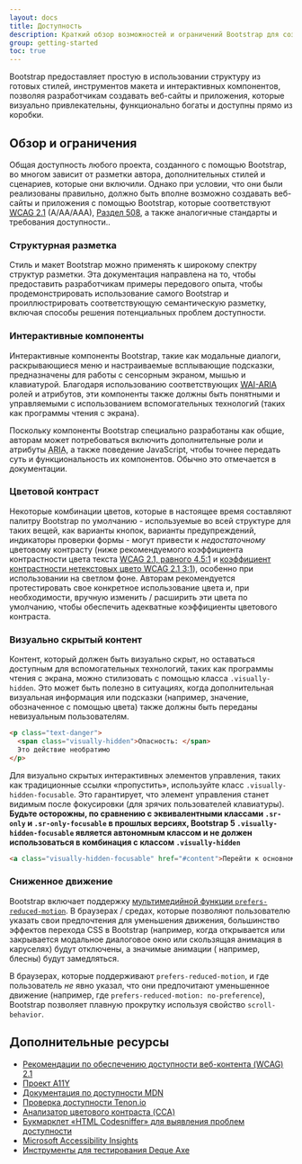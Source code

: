 ```yaml
---
layout: docs
title: Доступность
description: Краткий обзор возможностей и ограничений Bootstrap для создания доступного контента.
group: getting-started
toc: true
---
```


Bootstrap предоставляет простую в использовании структуру из готовых стилей, инструментов макета и интерактивных компонентов, позволяя разработчикам создавать веб-сайты и приложения, которые визуально привлекательны, функционально богаты и доступны прямо из коробки.

## Обзор и ограничения

Общая доступность любого проекта, созданного с помощью Bootstrap, во многом зависит от разметки автора, дополнительных стилей и сценариев, которые они включили. Однако при условии, что они были реализованы правильно, должно быть вполне возможно создавать веб-сайты и приложения с помощью Bootstrap, которые соответствуют [<abbr title="Рекомендации по обеспечению доступности веб-контента">WCAG</abbr> 2.1](https://www.w3.org/TR/WCAG/) (A/AA/AAA), [Раздел 508](https://www.section508.gov/), а также аналогичные стандарты и требования доступности..

### Структурная разметка

Стиль и макет Bootstrap можно применять к широкому спектру структур разметки. Эта документация направлена на то, чтобы предоставить разработчикам примеры передового опыта, чтобы продемонстрировать использование самого Bootstrap и проиллюстрировать соответствующую семантическую разметку, включая способы решения потенциальных проблем доступности.

### Интерактивные компоненты

Интерактивные компоненты Bootstrap, такие как модальные диалоги, раскрывающиеся меню и настраиваемые всплывающие подсказки, предназначены для работы с сенсорным экраном, мышью и клавиатурой. Благодаря использованию соответствующих [<abbr title="Инициатива веб-доступности">WAI</abbr>-<abbr title="Доступные полнофункциональные Интернет-приложения">ARIA</abbr>](https://www.w3.org/WAI/standards-guidelines/aria/) ролей и атрибутов, эти компоненты также должны быть понятными и управляемыми с использованием вспомогательных технологий (таких как программы чтения с экрана).

Поскольку компоненты Bootstrap специально разработаны как общие, авторам может потребоваться включить дополнительные роли и атрибуты <abbr title="Доступные полнофункциональные интернет-приложения">ARIA</abbr>, а также поведение JavaScript, чтобы точнее передать суть и функциональность их компонентов. Обычно это отмечается в документации.

### Цветовой контраст

Некоторые комбинации цветов, которые в настоящее время составляют палитру Bootstrap по умолчанию - используемые во всей структуре для таких вещей, как варианты кнопок, варианты предупреждений, индикаторы проверки формы - могут привести к *недостаточному* цветовому контрасту (ниже рекомендуемого коэффициента контрастности цвета текста [WCAG 2.1, равного 4.5:1](https://www.w3.org/TR/WCAG/#contrast-minimum) и [коэффициент контрастности нетекстовых цвето WCAG 2.1 3:1](https://www.w3.org/TR/WCAG/#non-text-contrast)), особенно при использовании на светлом фоне. Авторам рекомендуется протестировать свое конкретное использование цвета и, при необходимости, вручную изменить / расширить эти цвета по умолчанию, чтобы обеспечить адекватные коэффициенты цветового контраста.

### Визуально скрытый контент

Контент, который должен быть визуально скрыт, но оставаться доступным для вспомогательных технологий, таких как программы чтения с экрана, можно стилизовать с помощью класса `.visually-hidden`. Это может быть полезно в ситуациях, когда дополнительная визуальная информация или подсказки (например, значение, обозначенное с помощью цвета) также должны быть переданы невизуальным пользователям.

```html
<p class="text-danger">
  <span class="visually-hidden">Опасность: </span>
  Это действие необратимо
</p>
```

Для визуально скрытых интерактивных элементов управления, таких как традиционные ссылки «пропустить», используйте класс `.visually-hidden-focusable`. Это гарантирует, что элемент управления станет видимым после фокусировки (для зрячих пользователей клавиатуры). **Будьте осторожны, по сравнению с эквивалентными классами `.sr-only` и `.sr-only-focusable` в прошлых версиях, Bootstrap 5 `.visually-hidden-focusable` является автономным классом и не должен использоваться в комбинация с классом `.visually-hidden`**

```html
<a class="visually-hidden-focusable" href="#content">Перейти к основному содержанию</a>
```

### Сниженное движение

Bootstrap включает поддержку [мультимедийной функции `prefers-reduced-motion`](https://www.w3.org/TR/mediaqueries-5/#prefers-reduced-motion). В браузерах / средах, которые позволяют пользователю указать свои предпочтения для уменьшения движения, большинство эффектов перехода CSS в Bootstrap (например, когда открывается или закрывается модальное диалоговое окно или скользящая анимация в каруселях) будут отключены, а значимые анимации ( например, блесны) будут замедляться.

В браузерах, которые поддерживают `prefers-reduced-motion`, и где пользователь *не* явно указал, что они предпочитают уменьшенное движение (например, где `prefers-reduced-motion: no-preference`), Bootstrap позволяет плавную прокрутку используя свойство `scroll-behavior`.

## Дополнительные ресурсы

- [Рекомендации по обеспечению доступности веб-контента (WCAG) 2.1](https://www.w3.org/TR/WCAG/)
- [Проект A11Y](https://www.a11yproject.com/)
- [Документация по доступности MDN](https://developer.mozilla.org/en-US/docs/Web/Accessibility)
- [Проверка доступности Tenon.io](https://tenon.io/)
- [Анализатор цветового контраста (CCA)](https://www.tpgi.com/color-contrast-checker/)
- [Букмарклет «HTML Codesniffer» для выявления проблем доступности](https://github.com/squizlabs/HTML_CodeSniffer)
- [Microsoft Accessibility Insights](https://accessibilityinsights.io/)
- [Инструменты для тестирования Deque Axe](https://www.deque.com/axe/)
